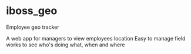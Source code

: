 # iboss_geo
Employee geo tracker

A web app for managers to view employees location
Easy to manage field works to see who's doing what, when and where

